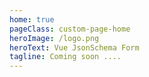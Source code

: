 ```yaml
---
home: true
pageClass: custom-page-home
heroImage: /logo.png
heroText: Vue JsonSchema Form
tagline: Coming soon ....
---
```

